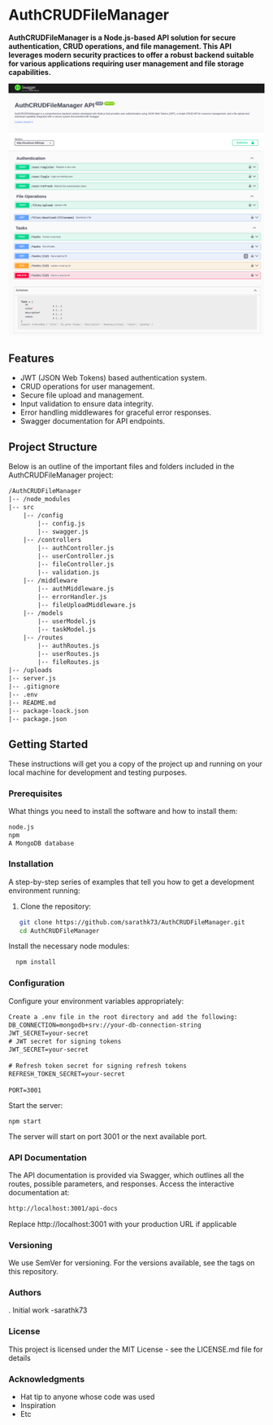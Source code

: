 # AuthCRUDFileManager
<b>AuthCRUDFileManager is a Node.js-based API solution for secure authentication, CRUD operations, and file management. This API leverages modern security practices to offer a robust backend suitable for various applications requiring user management and file storage capabilities.</b>

![Swagger UI](/images/task2_1.png)
![Swagger UI](/images/task2_2.png)

## Features

- JWT (JSON Web Tokens) based authentication system.
- CRUD operations for user management.
- Secure file upload and management.
- Input validation to ensure data integrity.
- Error handling middlewares for graceful error responses.
- Swagger documentation for API endpoints.

## Project Structure

Below is an outline of the important files and folders included in the AuthCRUDFileManager project:
```
/AuthCRUDFileManager
|-- /node_modules
|-- src
    |-- /config
        |-- config.js
        |-- swagger.js
    |-- /controllers
        |-- authController.js
        |-- userController.js
        |-- fileController.js
        |-- validation.js
    |-- /middleware
        |-- authMiddleware.js
        |-- errorHandler.js
        |-- fileUploadMiddleware.js
    |-- /models
        |-- userModel.js
        |-- taskModel.js
    |-- /routes
        |-- authRoutes.js
        |-- userRoutes.js
        |-- fileRoutes.js
|-- /uploads
|-- server.js
|-- .gitignore
|-- .env
|-- README.md
|-- package-loack.json
|-- package.json

```

## Getting Started

These instructions will get you a copy of the project up and running on your local machine for development and testing purposes.

### Prerequisites

What things you need to install the software and how to install them:

```
node.js
npm
A MongoDB database
```
### Installation

A step-by-step series of examples that tell you how to get a development environment running:

1. Clone the repository:
```bash
   git clone https://github.com/sarathk73/AuthCRUDFileManager.git
   cd AuthCRUDFileManager


```
Install the necessary node modules:
 ```bash
   npm install
```


### Configuration

Configure your environment variables appropriately:
```plain
Create a .env file in the root directory and add the following:
DB_CONNECTION=mongodb+srv://your-db-connection-string
JWT_SECRET=your-secret
# JWT secret for signing tokens
JWT_SECRET=your-secret

# Refresh token secret for signing refresh tokens
REFRESH_TOKEN_SECRET=your-secret

PORT=3001
```
Start the server:
```
npm start
```
The server will start on port 3001 or the next available port.


### API Documentation
The API documentation is provided via Swagger, which outlines all the routes, possible parameters, and responses. Access the interactive documentation at:
```bash
http://localhost:3001/api-docs
```
Replace http://localhost:3001 with your production URL if applicable

### Versioning
We use SemVer for versioning. For the versions available, see the tags on this repository.

### Authors
. Initial work -sarathk73

### License
This project is licensed under the MIT License - see the LICENSE.md file for details
### Acknowledgments
<ul>
   <li>Hat tip to anyone whose code was used</li>
   <li>Inspiration</li>
   <li>Etc</li>
</ul>
